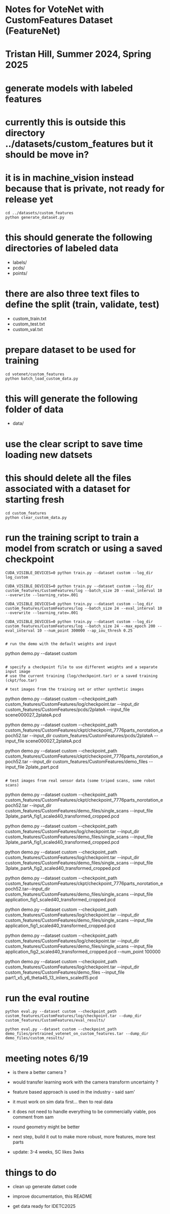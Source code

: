 # Notes for VoteNet with CustomFeatures Dataset (FeatureNet)
# Tristan Hill, Summer 2024, Spring 2025

# generate models with labeled features
# currently this is outside this directory ../datasets/custom_features but it should be move in?
# it is in machine_vision instead because that is private, not ready for release yet

```
cd ../datasets/custom_features
python generate_dataset.py 
```
# this should generate the following directories of labeled data

  - labels/
  - pcds/
  - points/

# there are also three text files to define the split (train, validate, test)

  - custom_train.txt
  - custom_test.txt
  - custom_val.txt

# prepare dataset to be used for training 
  
```
cd votenet/custom_features
python batch_load_custom_data.py
```

# this will generate the following folder of data

  - data/

# use the clear script to save time loading new datsets
# this should delete all the files associated with a dataset for starting fresh
```
cd custom_features
python clear_custom_data.py
```
# run the training script to train a model from scratch or using a saved checkpoint
```
CUDA_VISIBLE_DEVICES=0 python train.py --dataset custom --log_dir log_custom

CUDA_VISIBLE_DEVICES=0 python train.py --dataset custom --log_dir custom_features/CustomFeatures/log --batch_size 20 --eval_interval 10 --overwrite --learning_rate=.001

CUDA_VISIBLE_DEVICES=0 python train.py --dataset custom --log_dir custom_features/CustomFeatures/log --batch_size 24 --eval_interval 10 --overwrite --learning_rate=.001

CUDA_VISIBLE_DEVICES=0 python train.py --dataset custom --log_dir custom_features/CustomFeatures/log --batch_size 24 --max_epoch 200 --eval_interval 10 --num_point 300000 --ap_iou_thresh 0.25


# run the demo with the default weights and input
```
python demo.py --dataset custom
```

# specify a checkpoint file to use different weights and a separate input image 
# use the current training (log/checkpoint.tar) or a saved training (ckpt/foo.tar)

# test images from the training set or other synthetic images
``` 
python demo.py --dataset custom --checkpoint_path custom_features/CustomFeatures/log/checkpoint.tar --input_dir custom_features/CustomFeatures/pcds/2plateA --input_file scene000027_2plateA.pcd

python demo.py --dataset custom --checkpoint_path custom_features/CustomFeatures/ckpt/checkpoint_7776parts_norotation_epoch52.tar --input_dir custom_features/CustomFeatures/pcds/2plateA --input_file scene000027_2plateA.pcd

python demo.py --dataset custom --checkpoint_path custom_features/CustomFeatures/ckpt/checkpoint_7776parts_norotation_epoch52.tar --input_dir custom_features/CustomFeatures/demo_files --input_file 2plate_part.pcd
```

# test images from real sensor data (some tripod scans, some robot scans)
```
python demo.py --dataset custom --checkpoint_path custom_features/CustomFeatures/ckpt/checkpoint_7776parts_norotation_epoch52.tar --input_dir custom_features/CustomFeatures/demo_files/single_scans --input_file 3plate_partA_fig1_scaled40_transformed_cropped.pcd

python demo.py --dataset custom --checkpoint_path custom_features/CustomFeatures/log/checkpoint.tar --input_dir custom_features/CustomFeatures/demo_files/single_scans --input_file 3plate_partA_fig1_scaled40_transformed_cropped.pcd

python demo.py --dataset custom --checkpoint_path custom_features/CustomFeatures/log/checkpoint.tar --input_dir custom_features/CustomFeatures/demo_files/single_scans --input_file 3plate_partA_fig2_scaled40_transformed_cropped.pcd

python demo.py --dataset custom --checkpoint_path custom_features/CustomFeatures/ckpt/checkpoint_7776parts_norotation_epoch52.tar--input_dir custom_features/CustomFeatures/demo_files/single_scans --input_file application_fig1_scaled40_transformed_cropped.pcd 

python demo.py --dataset custom --checkpoint_path custom_features/CustomFeatures/log/checkpoint.tar --input_dir custom_features/CustomFeatures/demo_files/single_scans --input_file application_fig1_scaled40_transformed_cropped.pcd 

python demo.py --dataset custom --checkpoint_path custom_features/CustomFeatures/log/checkpoint.tar --input_dir custom_features/CustomFeatures/demo_files/single_scans --input_file application_fig2_scaled40_transformed_cropped.pcd --num_point 100000

python demo.py --dataset custom --checkpoint_path custom_features/CustomFeatures/log/checkpoint.tar --input_dir custom_features/CustomFeatures/demo_files --input_file part1_x5_y6_theta45_13_inliers_scaled15.pcd


# run the eval routine 
```
python eval.py --dataset custom --checkpoint_path custom_features/CustomFeatures/log/checkpoint.tar --dump_dir custom_features/CustomFeatures/eval_results/

python eval.py --dataset custom --checkpoint_path demo_files/pretrained_votenet_on_custom_features.tar --dump_dir demo_files/custom_results/
```



# meeting notes 6/19

 - is there a better camera ?

 - would transfer learning work with the camera transform uncertainty ?

 - feature based approach is used in the industry - said sam'

 - it must work on sim data first... then to real data

 - it does not need to handle everything to be commercially viable, pos comment from sam

 - round geometry might be better 

 - next step, build it out to make more robust, more features, more test parts 

 - update: 3-4 weeks, SC likes 3wks


# things to do
 
 - clean up generate datset code 

 - improve documentation, this README
 
 - get data ready for IDETC2025 
